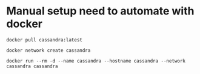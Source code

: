# Manual setup need to automate with docker

```
docker pull cassandra:latest
```

```
docker network create cassandra
```

```
docker run --rm -d --name cassandra --hostname cassandra --network cassandra cassandra
```
